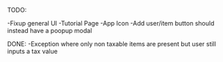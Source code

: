 
TODO:

-Fixup general UI
-Tutorial Page
-App Icon
-Add user/item button should instead have a poopup modal


DONE:
-Exception where only non taxable items are present but user still inputs a tax value  
